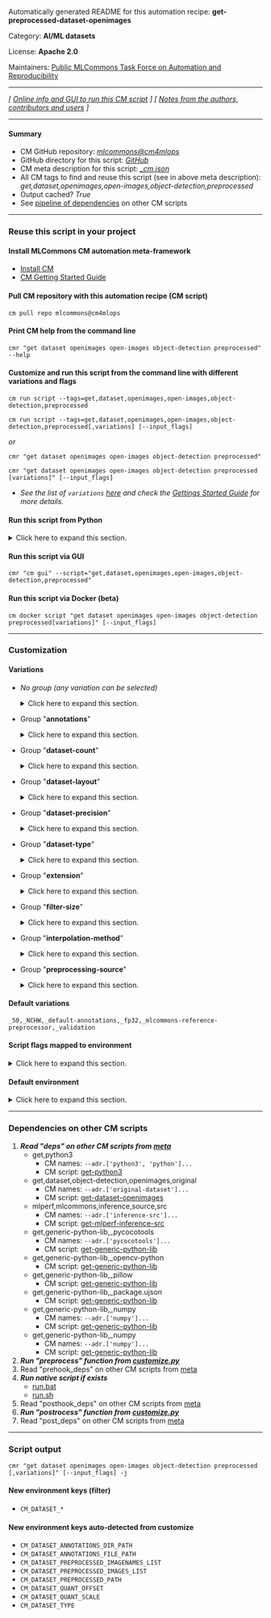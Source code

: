 Automatically generated README for this automation recipe: **get-preprocessed-dataset-openimages**

Category: **AI/ML datasets**

License: **Apache 2.0**

Maintainers: [Public MLCommons Task Force on Automation and Reproducibility](https://github.com/mlcommons/ck/blob/master/docs/taskforce.md)

---
*[ [Online info and GUI to run this CM script](https://access.cknowledge.org/playground/?action=scripts&name=get-preprocessed-dataset-openimages,9842f1be8cba4c7b) ] [ [Notes from the authors, contributors and users](README-extra.md) ]*

---
#### Summary

* CM GitHub repository: *[mlcommons@cm4mlops](https://github.com/mlcommons/cm4mlops/tree/dev)*
* GitHub directory for this script: *[GitHub](https://github.com/mlcommons/cm4mlops/tree/dev/script/get-preprocessed-dataset-openimages)*
* CM meta description for this script: *[_cm.json](_cm.json)*
* All CM tags to find and reuse this script (see in above meta description): *get,dataset,openimages,open-images,object-detection,preprocessed*
* Output cached? *True*
* See [pipeline of dependencies](#dependencies-on-other-cm-scripts) on other CM scripts


---
### Reuse this script in your project

#### Install MLCommons CM automation meta-framework

* [Install CM](https://access.cknowledge.org/playground/?action=install)
* [CM Getting Started Guide](https://github.com/mlcommons/ck/blob/master/docs/getting-started.md)

#### Pull CM repository with this automation recipe (CM script)

```cm pull repo mlcommons@cm4mlops```

#### Print CM help from the command line

````cmr "get dataset openimages open-images object-detection preprocessed" --help````

#### Customize and run this script from the command line with different variations and flags

`cm run script --tags=get,dataset,openimages,open-images,object-detection,preprocessed`

`cm run script --tags=get,dataset,openimages,open-images,object-detection,preprocessed[,variations] [--input_flags]`

*or*

`cmr "get dataset openimages open-images object-detection preprocessed"`

`cmr "get dataset openimages open-images object-detection preprocessed [variations]" [--input_flags]`


* *See the list of `variations` [here](#variations) and check the [Gettings Started Guide](https://github.com/mlcommons/ck/blob/dev/docs/getting-started.md) for more details.*

#### Run this script from Python

<details>
<summary>Click here to expand this section.</summary>

```python

import cmind

r = cmind.access({'action':'run'
                  'automation':'script',
                  'tags':'get,dataset,openimages,open-images,object-detection,preprocessed'
                  'out':'con',
                  ...
                  (other input keys for this script)
                  ...
                 })

if r['return']>0:
    print (r['error'])

```

</details>


#### Run this script via GUI

```cmr "cm gui" --script="get,dataset,openimages,open-images,object-detection,preprocessed"```

#### Run this script via Docker (beta)

`cm docker script "get dataset openimages open-images object-detection preprocessed[variations]" [--input_flags]`

___
### Customization


#### Variations

  * *No group (any variation can be selected)*
    <details>
    <summary>Click here to expand this section.</summary>

    * `_filter`
      - Workflow:
    * `_filter,calibration`
      - Environment variables:
        - *CM_DATASET_CALIBRATION_FILTER*: `yes`
      - Workflow:
    * `_for.retinanet.onnx`
      - Environment variables:
        - *CM_ML_MODEL_NAME*: `retinanet`
        - *CM_DATASET_SUBTRACT_MEANS*: `1`
        - *CM_DATASET_GIVEN_CHANNEL_MEANS*: `0.485 0.456 0.406`
        - *CM_DATASET_GIVEN_CHANNEL_STDS*: `0.229 0.224 0.225`
        - *CM_DATASET_NORMALIZE_DATA*: `0`
        - *CM_DATASET_NORMALIZE_LOWER*: `0.0`
        - *CM_DATASET_NORMALIZE_UPPER*: `1.0`
        - *CM_DATASET_CONVERT_TO_BGR*: `0`
        - *CM_DATASET_CROP_FACTOR*: `100.0`
      - Workflow:
    * `_for.retinanet.onnx,fp32`
      - Workflow:
    * `_for.retinanet.onnx,uint8`
      - Environment variables:
        - *CM_DATASET_QUANT_SCALE*: `0.0186584499`
        - *CM_DATASET_QUANT_OFFSET*: `114`
      - Workflow:
    * `_full,validation`
      - Environment variables:
        - *CM_DATASET_SIZE*: `24781`
      - Workflow:
    * `_nvidia`
      - Environment variables:
        - *CM_PREPROCESSING_BY_NVIDIA*: `yes`
      - Workflow:
    * `_quant-offset.#`
      - Workflow:
    * `_quant-scale.#`
      - Workflow:

    </details>


  * Group "**annotations**"
    <details>
    <summary>Click here to expand this section.</summary>

    * `_custom-annotations`
      - Workflow:
    * **`_default-annotations`** (default)
      - Workflow:

    </details>


  * Group "**dataset-count**"
    <details>
    <summary>Click here to expand this section.</summary>

    * **`_50`** (default)
      - Environment variables:
        - *CM_DATASET_SIZE*: `50`
      - Workflow:
    * `_500`
      - Environment variables:
        - *CM_DATASET_SIZE*: `500`
      - Workflow:
    * `_full`
      - Workflow:
    * `_size.#`
      - Environment variables:
        - *CM_DATASET_SIZE*: `#`
      - Workflow:

    </details>


  * Group "**dataset-layout**"
    <details>
    <summary>Click here to expand this section.</summary>

    * **`_NCHW`** (default)
      - Environment variables:
        - *CM_DATASET_DATA_LAYOUT*: `NCHW`
      - Workflow:
    * `_NHWC`
      - Environment variables:
        - *CM_DATASET_DATA_LAYOUT*: `NHWC`
      - Workflow:

    </details>


  * Group "**dataset-precision**"
    <details>
    <summary>Click here to expand this section.</summary>

    * **`_fp32`** (default)
      - Environment variables:
        - *CM_DATASET_DTYPE*: `fp32`
        - *CM_DATASET_INPUT_DTYPE*: `fp32`
        - *CM_DATASET_QUANTIZE*: `0`
        - *CM_DATASET_CONVERT_TO_UNSIGNED*: `0`
      - Workflow:
    * `_int8`
      - Environment variables:
        - *CM_DATASET_DTYPE*: `int8`
        - *CM_DATASET_INPUT_DTYPE*: `fp32`
        - *CM_DATASET_QUANTIZE*: `1`
        - *CM_DATASET_CONVERT_TO_UNSIGNED*: `0`
      - Workflow:
    * `_uint8`
      - Environment variables:
        - *CM_DATASET_DTYPE*: `uint8`
        - *CM_DATASET_INPUT_DTYPE*: `fp32`
        - *CM_DATASET_QUANTIZE*: `1`
        - *CM_DATASET_CONVERT_TO_UNSIGNED*: `1`
      - Workflow:

    </details>


  * Group "**dataset-type**"
    <details>
    <summary>Click here to expand this section.</summary>

    * `_calibration`
      - Environment variables:
        - *CM_DATASET_PATH*: `<<<CM_CALIBRATION_DATASET_PATH>>>`
        - *CM_DATASET_ANNOTATIONS_FILE_PATH*: `<<<CM_DATASET_CALIBRATION_ANNOTATIONS_FILE_PATH>>>`
        - *CM_DATASET_TYPE*: `calibration`
      - Workflow:
    * **`_validation`** (default)
      - Environment variables:
        - *CM_DATASET_TYPE*: `validation`
      - Workflow:

    </details>


  * Group "**extension**"
    <details>
    <summary>Click here to expand this section.</summary>

    * `_npy`
      - Environment variables:
        - *CM_DATASET_PREPROCESSED_EXTENSION*: `npy`
      - Workflow:
    * `_raw`
      - Environment variables:
        - *CM_DATASET_PREPROCESSED_EXTENSION*: `raw`
      - Workflow:
    * `_rgb32`
      - Environment variables:
        - *CM_DATASET_PREPROCESSED_EXTENSION*: `rgb32`
      - Workflow:
    * `_rgb8`
      - Environment variables:
        - *CM_DATASET_PREPROCESSED_EXTENSION*: `rgb8`
      - Workflow:

    </details>


  * Group "**filter-size**"
    <details>
    <summary>Click here to expand this section.</summary>

    * `_filter-size.#`
      - Workflow:

    </details>


  * Group "**interpolation-method**"
    <details>
    <summary>Click here to expand this section.</summary>

    * `_inter.area`
      - Environment variables:
        - *CM_DATASET_INTERPOLATION_METHOD*: `INTER_AREA`
      - Workflow:
    * `_inter.linear`
      - Environment variables:
        - *CM_DATASET_INTERPOLATION_METHOD*: `INTER_LINEAR`
      - Workflow:

    </details>


  * Group "**preprocessing-source**"
    <details>
    <summary>Click here to expand this section.</summary>

    * `_generic-preprocessor`
      - Environment variables:
        - *CM_DATASET_REFERENCE_PREPROCESSOR*: `0`
      - Workflow:
        1. ***Read "deps" on other CM scripts***
           * get,generic-python-lib,_torch
             * CM names: `--adr.['torch', 'pytorch']...`
             - CM script: [get-generic-python-lib](https://github.com/mlcommons/cm4mlops/tree/master/script/get-generic-python-lib)
           * get,generic-python-lib,_torchvision
             * CM names: `--adr.['torchvision']...`
             - CM script: [get-generic-python-lib](https://github.com/mlcommons/cm4mlops/tree/master/script/get-generic-python-lib)
        1. ***Read "prehook_deps" on other CM scripts***
           * get,generic,image-preprocessor
             - CM script: [get-preprocesser-script-generic](https://github.com/mlcommons/cm4mlops/tree/master/script/get-preprocesser-script-generic)
    * **`_mlcommons-reference-preprocessor`** (default)
      - Environment variables:
        - *CM_DATASET_REFERENCE_PREPROCESSOR*: `1`
      - Workflow:

    </details>


#### Default variations

`_50,_NCHW,_default-annotations,_fp32,_mlcommons-reference-preprocessor,_validation`

#### Script flags mapped to environment
<details>
<summary>Click here to expand this section.</summary>

* `--dir=value`  &rarr;  `CM_DATASET_PREPROCESSED_PATH=value`
* `--threads=value`  &rarr;  `CM_NUM_PREPROCESS_THREADS=value`

**Above CLI flags can be used in the Python CM API as follows:**

```python
r=cm.access({... , "dir":...}
```

</details>

#### Default environment

<details>
<summary>Click here to expand this section.</summary>

These keys can be updated via `--env.KEY=VALUE` or `env` dictionary in `@input.json` or using script flags.

* CM_DATASET: `OPENIMAGES`
* CM_DATASET_DTYPE: `fp32`
* CM_DATASET_INPUT_SQUARE_SIDE: `800`
* CM_DATASET_CROP_FACTOR: `100.0`
* CM_DATASET_QUANT_SCALE: `1`
* CM_DATASET_QUANTIZE: `0`
* CM_DATASET_QUANT_OFFSET: `0`

</details>

___
### Dependencies on other CM scripts


  1. ***Read "deps" on other CM scripts from [meta](https://github.com/mlcommons/cm4mlops/tree/dev/script/get-preprocessed-dataset-openimages/_cm.json)***
     * get,python3
       * CM names: `--adr.['python3', 'python']...`
       - CM script: [get-python3](https://github.com/mlcommons/cm4mlops/tree/master/script/get-python3)
     * get,dataset,object-detection,openimages,original
       * CM names: `--adr.['original-dataset']...`
       - CM script: [get-dataset-openimages](https://github.com/mlcommons/cm4mlops/tree/master/script/get-dataset-openimages)
     * mlperf,mlcommons,inference,source,src
       * CM names: `--adr.['inference-src']...`
       - CM script: [get-mlperf-inference-src](https://github.com/mlcommons/cm4mlops/tree/master/script/get-mlperf-inference-src)
     * get,generic-python-lib,_pycocotools
       * CM names: `--adr.['pycocotools']...`
       - CM script: [get-generic-python-lib](https://github.com/mlcommons/cm4mlops/tree/master/script/get-generic-python-lib)
     * get,generic-python-lib,_opencv-python
       - CM script: [get-generic-python-lib](https://github.com/mlcommons/cm4mlops/tree/master/script/get-generic-python-lib)
     * get,generic-python-lib,_pillow
       - CM script: [get-generic-python-lib](https://github.com/mlcommons/cm4mlops/tree/master/script/get-generic-python-lib)
     * get,generic-python-lib,_package.ujson
       - CM script: [get-generic-python-lib](https://github.com/mlcommons/cm4mlops/tree/master/script/get-generic-python-lib)
     * get,generic-python-lib,_numpy
       * CM names: `--adr.['numpy']...`
       - CM script: [get-generic-python-lib](https://github.com/mlcommons/cm4mlops/tree/master/script/get-generic-python-lib)
     * get,generic-python-lib,_numpy
       * CM names: `--adr.['numpy']...`
       - CM script: [get-generic-python-lib](https://github.com/mlcommons/cm4mlops/tree/master/script/get-generic-python-lib)
  1. ***Run "preprocess" function from [customize.py](https://github.com/mlcommons/cm4mlops/tree/dev/script/get-preprocessed-dataset-openimages/customize.py)***
  1. Read "prehook_deps" on other CM scripts from [meta](https://github.com/mlcommons/cm4mlops/tree/dev/script/get-preprocessed-dataset-openimages/_cm.json)
  1. ***Run native script if exists***
     * [run.bat](https://github.com/mlcommons/cm4mlops/tree/dev/script/get-preprocessed-dataset-openimages/run.bat)
     * [run.sh](https://github.com/mlcommons/cm4mlops/tree/dev/script/get-preprocessed-dataset-openimages/run.sh)
  1. Read "posthook_deps" on other CM scripts from [meta](https://github.com/mlcommons/cm4mlops/tree/dev/script/get-preprocessed-dataset-openimages/_cm.json)
  1. ***Run "postrocess" function from [customize.py](https://github.com/mlcommons/cm4mlops/tree/dev/script/get-preprocessed-dataset-openimages/customize.py)***
  1. Read "post_deps" on other CM scripts from [meta](https://github.com/mlcommons/cm4mlops/tree/dev/script/get-preprocessed-dataset-openimages/_cm.json)

___
### Script output
`cmr "get dataset openimages open-images object-detection preprocessed [,variations]" [--input_flags] -j`
#### New environment keys (filter)

* `CM_DATASET_*`
#### New environment keys auto-detected from customize

* `CM_DATASET_ANNOTATIONS_DIR_PATH`
* `CM_DATASET_ANNOTATIONS_FILE_PATH`
* `CM_DATASET_PREPROCESSED_IMAGENAMES_LIST`
* `CM_DATASET_PREPROCESSED_IMAGES_LIST`
* `CM_DATASET_PREPROCESSED_PATH`
* `CM_DATASET_QUANT_OFFSET`
* `CM_DATASET_QUANT_SCALE`
* `CM_DATASET_TYPE`